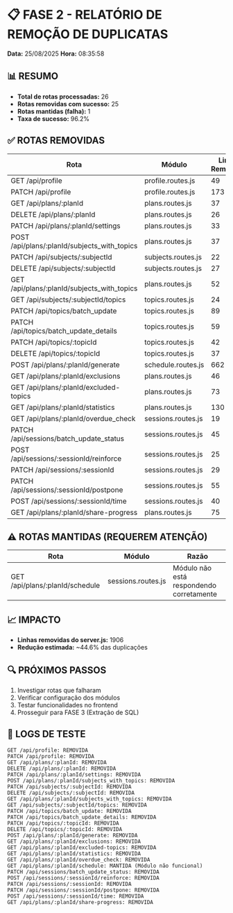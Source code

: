 # 📋 FASE 2 - RELATÓRIO DE REMOÇÃO DE DUPLICATAS

**Data:** 25/08/2025
**Hora:** 08:35:58

## 📊 RESUMO

- **Total de rotas processadas:** 26
- **Rotas removidas com sucesso:** 25
- **Rotas mantidas (falha):** 1
- **Taxa de sucesso:** 96.2%

## ✅ ROTAS REMOVIDAS

| Rota | Módulo | Linhas Removidas |
|------|--------|------------------|
| GET /api/profile | profile.routes.js | 49 |
| PATCH /api/profile | profile.routes.js | 173 |
| GET /api/plans/:planId | plans.routes.js | 37 |
| DELETE /api/plans/:planId | plans.routes.js | 26 |
| PATCH /api/plans/:planId/settings | plans.routes.js | 33 |
| POST /api/plans/:planId/subjects_with_topics | plans.routes.js | 37 |
| PATCH /api/subjects/:subjectId | subjects.routes.js | 22 |
| DELETE /api/subjects/:subjectId | subjects.routes.js | 27 |
| GET /api/plans/:planId/subjects_with_topics | plans.routes.js | 52 |
| GET /api/subjects/:subjectId/topics | topics.routes.js | 24 |
| PATCH /api/topics/batch_update | topics.routes.js | 89 |
| PATCH /api/topics/batch_update_details | topics.routes.js | 59 |
| PATCH /api/topics/:topicId | topics.routes.js | 42 |
| DELETE /api/topics/:topicId | topics.routes.js | 37 |
| POST /api/plans/:planId/generate | schedule.routes.js | 662 |
| GET /api/plans/:planId/exclusions | plans.routes.js | 46 |
| GET /api/plans/:planId/excluded-topics | plans.routes.js | 73 |
| GET /api/plans/:planId/statistics | plans.routes.js | 130 |
| GET /api/plans/:planId/overdue_check | sessions.routes.js | 19 |
| PATCH /api/sessions/batch_update_status | sessions.routes.js | 45 |
| POST /api/sessions/:sessionId/reinforce | sessions.routes.js | 25 |
| PATCH /api/sessions/:sessionId | sessions.routes.js | 29 |
| PATCH /api/sessions/:sessionId/postpone | sessions.routes.js | 55 |
| POST /api/sessions/:sessionId/time | sessions.routes.js | 40 |
| GET /api/plans/:planId/share-progress | plans.routes.js | 75 |

## ⚠️ ROTAS MANTIDAS (REQUEREM ATENÇÃO)

| Rota | Módulo | Razão |
|------|--------|-------|
| GET /api/plans/:planId/schedule | sessions.routes.js | Módulo não está respondendo corretamente |

## 📈 IMPACTO

- **Linhas removidas do server.js:** 1906
- **Redução estimada:** ~44.6% das duplicações

## 🔍 PRÓXIMOS PASSOS

1. Investigar rotas que falharam
2. Verificar configuração dos módulos
3. Testar funcionalidades no frontend
4. Prosseguir para FASE 3 (Extração de SQL)

## 📝 LOGS DE TESTE

```
GET /api/profile: REMOVIDA 
PATCH /api/profile: REMOVIDA 
GET /api/plans/:planId: REMOVIDA 
DELETE /api/plans/:planId: REMOVIDA 
PATCH /api/plans/:planId/settings: REMOVIDA 
POST /api/plans/:planId/subjects_with_topics: REMOVIDA 
PATCH /api/subjects/:subjectId: REMOVIDA 
DELETE /api/subjects/:subjectId: REMOVIDA 
GET /api/plans/:planId/subjects_with_topics: REMOVIDA 
GET /api/subjects/:subjectId/topics: REMOVIDA 
PATCH /api/topics/batch_update: REMOVIDA 
PATCH /api/topics/batch_update_details: REMOVIDA 
PATCH /api/topics/:topicId: REMOVIDA 
DELETE /api/topics/:topicId: REMOVIDA 
POST /api/plans/:planId/generate: REMOVIDA 
GET /api/plans/:planId/exclusions: REMOVIDA 
GET /api/plans/:planId/excluded-topics: REMOVIDA 
GET /api/plans/:planId/statistics: REMOVIDA 
GET /api/plans/:planId/overdue_check: REMOVIDA 
GET /api/plans/:planId/schedule: MANTIDA (Módulo não funcional)
PATCH /api/sessions/batch_update_status: REMOVIDA 
POST /api/sessions/:sessionId/reinforce: REMOVIDA 
PATCH /api/sessions/:sessionId: REMOVIDA 
PATCH /api/sessions/:sessionId/postpone: REMOVIDA 
POST /api/sessions/:sessionId/time: REMOVIDA 
GET /api/plans/:planId/share-progress: REMOVIDA 
```
